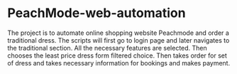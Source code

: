 # PeachMode-web-automation

The project is to automate online shopping website Peachmode and order a traditional dress.
The scripts will first go to login page and later navigates to the traditional section. All the necessary features are selected. 
Then chooses the least price dress form filtered choice. Then takes order for set of dress and takes necessary information for bookings and makes payment.
